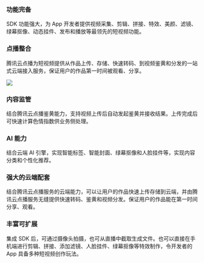 
### 功能完备
SDK 功能强大，为 App 开发者提供视频采集、剪辑、拼接、特效、美颜、滤镜、绿幕抠像、动态挂件、发布和播放等最领先的短视频功能。

### 点播整合
腾讯云点播为短视频提供从作品上传、存储、快速转码、到视频鉴黄和分发的一站式云端接入服务，保证用户的作品第一时间被观看、分享。

![](https://main.qcloudimg.com/raw/a40cbda6d8554885afa071cb2efbcabb.png)

### 内容监管
结合腾讯云点播鉴黄能力，支持视频上传后自动发起鉴黄并接收结果。上传完成后可快速计算色情指数供业务侧处理。

### AI 能力
结合云端 AI 引擎，实现智能标签、智能封面、绿幕抠像和人脸挂件等，实现内容分类和个性化推荐。

### 强大的云端配套
结合腾讯云点播服务的云端能力，可以让用户的作品快速上传存储到云端，并由腾讯云点播服务无缝提供快速转码、鉴黄和视频分发。保证用户的作品能在第一时间分享、观看。

### 丰富可扩展
集成 SDK 后，可通过摄像头拍摄，也可从直播中截取生成文件。也可以直接在手机端进行剪辑、拼接、添加滤镜、人脸挂件、绿幕抠像等特效制作，令开发者的 App 具备多种短视频创作玩法。

